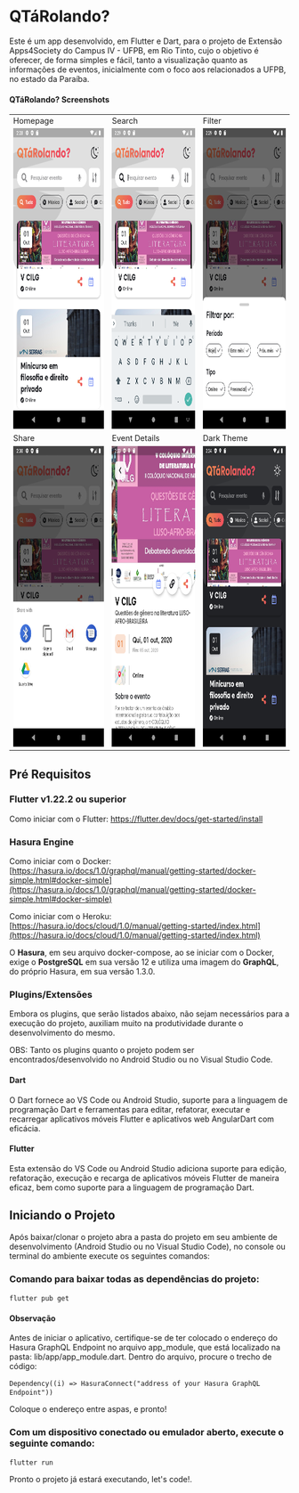 # QTáRolando?

Este é um app desenvolvido, em Flutter e Dart, para o projeto de Extensão Apps4Society do Campus IV - UFPB, em Rio Tinto, cujo o objetivo é oferecer, de forma simples e fácil, tanto a visualização quanto as informações de eventos, inicialmente com o foco aos relacionados a UFPB, no estado da Paraíba.

#### QTáRolando? Screenshots

<table>
  <tr>
    <td>Homepage</td>
    <td>Search</td>
    <td>Filter</td>
  </tr>
  <tr>
    <td><img src="screenshots/Homepage-Light.png" width=270 height=540></td>
    <td><img src="screenshots/Search.png" width=270 height=540></td>
    <td><img src="screenshots/Filter.png" width=270 height=540></td>
  </tr>
  <tr>
    <td>Share</td>
    <td>Event Details</td>
    <td>Dark Theme</td>
  </tr>
  <tr>
    <td><img src="screenshots/Share.png" width=270 height=540></td>
    <td><img src="screenshots/Event-Details.png" width=270 height=540></td>
    <td><img src="screenshots/HomePage-Dark.png" width=270 height=540></td>
  </tr>
 </table>

## Pré Requisitos
### Flutter v1.22.2 ou superior
Como iniciar com o Flutter: https://flutter.dev/docs/get-started/install
### Hasura Engine
Como iniciar com o Docker: [https://hasura.io/docs/1.0/graphql/manual/getting-started/docker-simple.html#docker-simple](https://hasura.io/docs/1.0/graphql/manual/getting-started/docker-simple.html#docker-simple)

Como iniciar com o Heroku: [https://hasura.io/docs/cloud/1.0/manual/getting-started/index.html](https://hasura.io/docs/cloud/1.0/manual/getting-started/index.html)

O **Hasura**, em seu arquivo docker-compose, ao se iniciar com o Docker, exige o **PostgreSQL** em sua versão 12 e utiliza uma imagem do **GraphQL**, do próprio Hasura, em sua versão 1.3.0.

### Plugins/Extensões
Embora os plugins, que serão listados abaixo, não sejam necessários para a execução do projeto, auxiliam muito na produtividade durante o desenvolvimento do mesmo.

OBS: Tanto os plugins quanto o projeto podem ser encontrados/desenvolvido no Android Studio ou no Visual Studio Code.

#### Dart
O Dart  fornece ao VS Code ou Android Studio, suporte para a linguagem de programação Dart e  ferramentas para editar, refatorar, executar e recarregar aplicativos móveis Flutter e aplicativos web AngularDart com eficácia.
#### Flutter
Esta extensão do VS Code ou Android Studio adiciona suporte para edição, refatoração, execução e recarga de aplicativos móveis Flutter de maneira eficaz, bem como suporte para a linguagem de programação Dart.

## Iniciando o Projeto
Após baixar/clonar o projeto abra a pasta do projeto em seu ambiente de desenvolvimento (Android Studio ou no Visual Studio Code), no console ou terminal do ambiente execute os seguintes comandos:

### Comando para baixar todas as dependências do projeto:
```{sh}
flutter pub get
```
#### Observação
Antes de iniciar o aplicativo, certifique-se de ter colocado o endereço do Hasura GraphQL Endpoint no arquivo app_module, que está localizado na pasta: lib/app/app_module.dart.
Dentro do arquivo, procure o trecho de código:
```{sh}
Dependency((i) => HasuraConnect("address of your Hasura GraphQL Endpoint"))
```
Coloque o endereço entre aspas, e pronto!

### Com um dispositivo conectado ou emulador aberto, execute o seguinte comando:
```{sh}
flutter run
```
Pronto o projeto já estará executando, let's code!.
